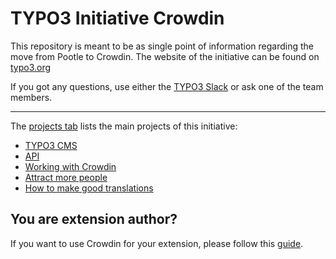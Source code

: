 # TYPO3 Initiative Crowdin

This repository is meant to be as single point of information regarding the move from Pootle to Crowdin. The website of the initiative can be found on [typo3.org](https://typo3.org/community/teams/typo3-development/initiatives/localization-with-crowdin/)

If you got any questions, use either the [TYPO3 Slack](https://typo3.slack.com/messages/CMUG7C04F/) or ask one of the team members.

----

The [projects tab](https://github.com/TYPO3-Initiatives/crowdin/projects) lists the main projects of this initiative:

- [TYPO3 CMS](https://github.com/TYPO3-Initiatives/crowdin/projects/1)
- [API](https://github.com/TYPO3-Initiatives/crowdin/projects/2)
- [Working with Crowdin](https://github.com/TYPO3-Initiatives/crowdin/projects/3)
- [Attract more people](https://github.com/TYPO3-Initiatives/crowdin/projects/4)
- [How to make good translations](https://github.com/TYPO3-Initiatives/crowdin/projects/5)

## You are extension author?

If you want to use Crowdin for your extension, please follow this [guide](https://github.com/TYPO3-Initiatives/crowdin/wiki/How-to-bring-your-extension-to-Crowdin).
